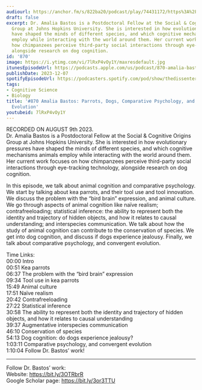 ```yaml
---
audiourl: https://anchor.fm/s/822ba20/podcast/play/74431172/https%3A%2F%2Fd3ctxlq1ktw2nl.cloudfront.net%2Fstaging%2F2023-7-9%2F999872e9-24ca-b4e7-2dc4-eaf93cbe5391.m4a
draft: false
excerpt: Dr. Amalia Bastos is a Postdoctoral Fellow at the Social & Cognitive Origins
  Group at Johns Hopkins University. She is interested in how evolutionary pressures
  have shaped the minds of different species, and which cognitive mechanisms animals
  employ while interacting with the world around them. Her current work focuses on
  how chimpanzees perceive third-party social interactions through eye-tracking technology,
  alongside research on dog cognition.
id: '870'
image: https://i.ytimg.com/vi/7lRxP4vOy1Y/maxresdefault.jpg
itunesEpisodeUrl: https://podcasts.apple.com/us/podcast/870-amalia-bastos-parrots-dogs-comparative-psychology/id1451347236?i=1000637859786&uo=4
publishDate: 2023-12-07
spotifyEpisodeUrl: https://podcasters.spotify.com/pod/show/thedissenter/episodes/870-Amalia-Bastos-Parrots--Dogs--Comparative-Psychology--and-Convergent-Evolution-e27tv84
tags:
- Cognitive Science
- Biology
title: '#870 Amalia Bastos: Parrots, Dogs, Comparative Psychology, and Convergent
  Evolution'
youtubeid: 7lRxP4vOy1Y
---
```

<div class="timelinks">

RECORDED ON AUGUST 9th 2023.  
Dr. Amalia Bastos is a Postdoctoral Fellow at the Social & Cognitive Origins Group at Johns Hopkins University. She is interested in how evolutionary pressures have shaped the minds of different species, and which cognitive mechanisms animals employ while interacting with the world around them. Her current work focuses on how chimpanzees perceive third-party social interactions through eye-tracking technology, alongside research on dog cognition.

In this episode, we talk about animal cognition and comparative psychology. We start by talking about kea parrots, and their tool use and tool innovation. We discuss the problem with the “bird brain” expression, and animal culture. We go through aspects of animal cognition like naïve realism; contrafreeloading; statistical inference: the ability to represent both the identity and trajectory of hidden objects, and how it relates to causal understanding; and interspecies communication. We talk about how the study of animal cognition can contribute to the conservation of species. We get into dog cognition, and discuss if dogs experience jealousy. Finally, we talk about comparative psychology, and convergent evolution.

Time Links:  
<time>00:00</time> Intro  
<time>00:51</time> Kea parrots  
<time>06:37</time> The problem with the “bird brain” expression  
<time>09:34</time> Tool use in kea parrots  
<time>15:49</time> Animal culture  
<time>17:51</time> Naïve realism  
<time>20:42</time> Contrafreeloading  
<time>27:22</time> Statistical inference  
<time>30:58</time> The ability to represent both the identity and trajectory of hidden objects, and how it relates to causal understanding  
<time>39:37</time> Augmentative interspecies communication  
<time>46:10</time> Conservation of species  
<time>54:13</time> Dog cognition: do dogs experience jealousy?  
<time>1:03:11</time> Comparative psychology, and convergent evolution  
<time>1:10:04</time> Follow Dr. Bastos’ work!

---

Follow Dr. Bastos’ work:  
Website: https://bit.ly/3OTRbrR  
Google Scholar page: https://bit.ly/3or3TTU
</div>


